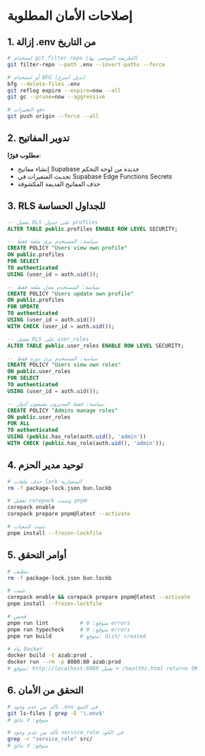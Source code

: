 # إصلاحات الأمان المطلوبة

## 1. إزالة .env من التاريخ

```bash
# استخدام git filter-repo (الطريقة الموصى بها)
git filter-repo --path .env --invert-paths --force

# أو استخدام BFG (بديل أسرع)
bfg --delete-files .env
git reflog expire --expire=now --all
git gc --prune=now --aggressive

# دفع التغييرات
git push origin --force --all
```

## 2. تدوير المفاتيح

**مطلوب فورًا**:
- إنشاء مفاتيح Supabase جديدة من لوحة التحكم
- تحديث المتغيرات في Supabase Edge Functions Secrets
- حذف المفاتيح القديمة المكشوفة

## 3. RLS للجداول الحساسة

```sql
-- تفعيل RLS على جدول profiles
ALTER TABLE public.profiles ENABLE ROW LEVEL SECURITY;

-- سياسة: المستخدم يرى ملفه فقط
CREATE POLICY "Users view own profile"
ON public.profiles
FOR SELECT
TO authenticated
USING (user_id = auth.uid());

-- سياسة: المستخدم يعدل ملفه فقط
CREATE POLICY "Users update own profile"
ON public.profiles
FOR UPDATE
TO authenticated
USING (user_id = auth.uid())
WITH CHECK (user_id = auth.uid());

-- تفعيل RLS على user_roles
ALTER TABLE public.user_roles ENABLE ROW LEVEL SECURITY;

-- سياسة: المستخدم يرى دوره فقط
CREATE POLICY "Users view own roles"
ON public.user_roles
FOR SELECT
TO authenticated
USING (user_id = auth.uid());

-- سياسة: فقط المديرون يضيفون أدوار
CREATE POLICY "Admins manage roles"
ON public.user_roles
FOR ALL
TO authenticated
USING (public.has_role(auth.uid(), 'admin'))
WITH CHECK (public.has_role(auth.uid(), 'admin'));
```

## 4. توحيد مدير الحزم

```bash
# حذف ملفات lock المتضاربة
rm -f package-lock.json bun.lockb

# تفعيل corepack وتثبيت pnpm
corepack enable
corepack prepare pnpm@latest --activate

# تثبيت التبعيات
pnpm install --frozen-lockfile
```

## 5. أوامر التحقق

```bash
# تنظيف
rm -f package-lock.json bun.lockb

# تثبيت
corepack enable && corepack prepare pnpm@latest --activate
pnpm install --frozen-lockfile

# فحص
pnpm run lint          # متوقع: 0 errors
pnpm run typecheck     # متوقع: 0 errors
pnpm run build         # متوقع: dist/ created

# بناء Docker
docker build -t azab:prod .
docker run --rm -p 8080:80 azab:prod
# متوقع: http://localhost:8080 يعمل + /healthz.html returns OK
```

## 6. التحقق من الأمان

```bash
# تأكد من عدم وجود .env في التتبع
git ls-files | grep -E '\.env$'
# متوقع: لا نتائج

# تأكد من عدم وجود service_role في الكود
grep -r "service_role" src/
# متوقع: لا نتائج
```
